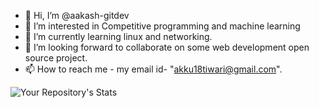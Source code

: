 - 👋 Hi, I’m @aakash-gitdev
- 👀 I’m interested in Competitive programming and machine learning
- 🌱 I’m currently learning linux and networking.
- 💞️ I’m looking forward to collaborate on some web development open source project.
- 📫 How to reach me - 
my email id- "akku18tiwari@gmail.com".


![Your Repository's Stats](https://github-readme-stats.vercel.app/api/top-langs/?username=aakash-gitdev&theme=blue-green)

<!---
aakash-gitdev/aakash-gitdev is a ✨ special ✨ repository because its `README.md` (this file) appears on your GitHub profile.
You can click the Preview link to take a look at your changes.
--->
